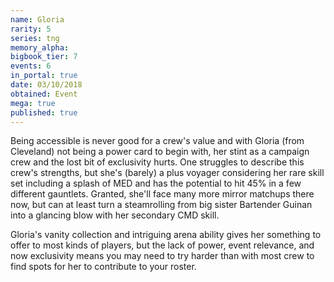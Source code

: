 ```yaml
---
name: Gloria
rarity: 5
series: tng
memory_alpha:
bigbook_tier: 7
events: 6
in_portal: true
date: 03/10/2018
obtained: Event
mega: true
published: true
---
```


Being accessible is never good for a crew's value and with Gloria (from Cleveland) not being a power card to begin with, her stint as a campaign crew and the lost bit of exclusivity hurts. One struggles to describe this crew's strengths, but she's (barely) a plus voyager considering her rare skill set including a splash of MED and has the potential to hit 45% in a few different gauntlets. Granted, she'll face many more mirror matchups there now, but can at least turn a steamrolling from big sister Bartender Guinan into a glancing blow with her secondary CMD skill.

Gloria's vanity collection and intriguing arena ability gives her something to offer to most kinds of players, but the lack of power, event relevance, and now exclusivity means you may need to try harder than with most crew to find spots for her to contribute to your roster.
